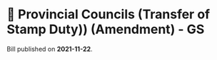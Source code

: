 # 📄  Provincial Councils (Transfer of Stamp Duty)) (Amendment) - GS

Bill published on **2021-11-22**.

